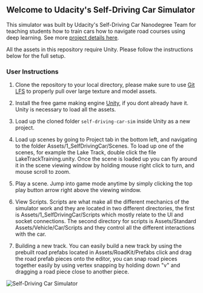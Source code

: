 ## Welcome to Udacity's Self-Driving Car Simulator 

This simulator was built by Udacity's Self-Driving Car Nanodegree Team for teaching students how to train cars how to navigate road courses using deep learning. See more [project details here]( https://github.com/udacity/CarND-Behavioral-Cloning-P3).

All the assets in this repository require Unity. Please follow the instructions below for the full setup.

### User Instructions

1. Clone the repository to your local directory, please make sure to use [Git LFS](https://git-lfs.github.com) to properly pull over large texture and model assets. 

2. Install the free game making engine [Unity](https://unity3d.com), if you dont already have it. Unity is necessary to load all the assets.

3. Load up the cloned folder `self-driving-car-sim` inside Unity as a new project.

4. Load up scenes by going to Project tab in the bottom left, and navigating to the folder Assets/1_SelfDrivingCar/Scenes. To load up one of the scenes, for example the Lake Track, double click the file LakeTrackTraining.unity. Once the scene is loaded up you can fly around it in the scene viewing window by holding mouse right click to turn, and mouse scroll to zoom.

5. Play a scene. Jump into game mode anytime by simply clicking the top play button arrow right above the viewing window.

6. View Scripts. Scripts are what make all the different mechanics of the simulator work and they are located in two different directories, the first is Assets/1_SelfDrivingCar/Scripts which mostly relate to the UI and socket connections. The second directory for scripts is Assets/Standard Assets/Vehicle/Car/Scripts and they control all the different interactions with the car.

7. Building a new track. You can easily build a new track by using the prebuilt road prefabs located in Assets/RoadKit/Prefabs click and drag the road prefab pieces onto the editor, you can snap road pieces together easily by using vertex snapping by holding down "v" and dragging a road piece close to another piece.

![Self-Driving Car Simulator](./sim_image.png)
